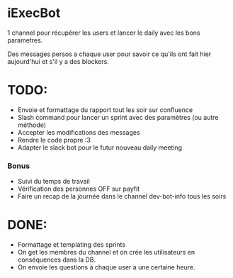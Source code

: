 # iExecBot

1 channel pour récupérer les users et lancer le daily avec les bons parametres.

Des messages persos a chaque user pour savoir ce qu'ils ont fait hier aujourd'hui et s'il y a des blockers.

# TODO:

- Envoie et formattage du rapport tout les soir sur confluence
- Slash command pour lancer un sprint avec des paramètres (ou autre méthode)
- Accepter les modifications des messages
- Rendre le code propre :3
- Adapter le slack bot pour le futur nouveau daily meeting

### Bonus
- Suivi du temps de travail
- Vérification des personnes OFF sur payfit
- Faire un recap de la journée dans le channel dev-bot-info tous les soirs

# DONE:
- Formattage et templating des sprints
- On get les membres du channel et on crée les utilisateurs en conséquences dans la DB.
- On envoie les questions à chaque user a une certaine heure.
